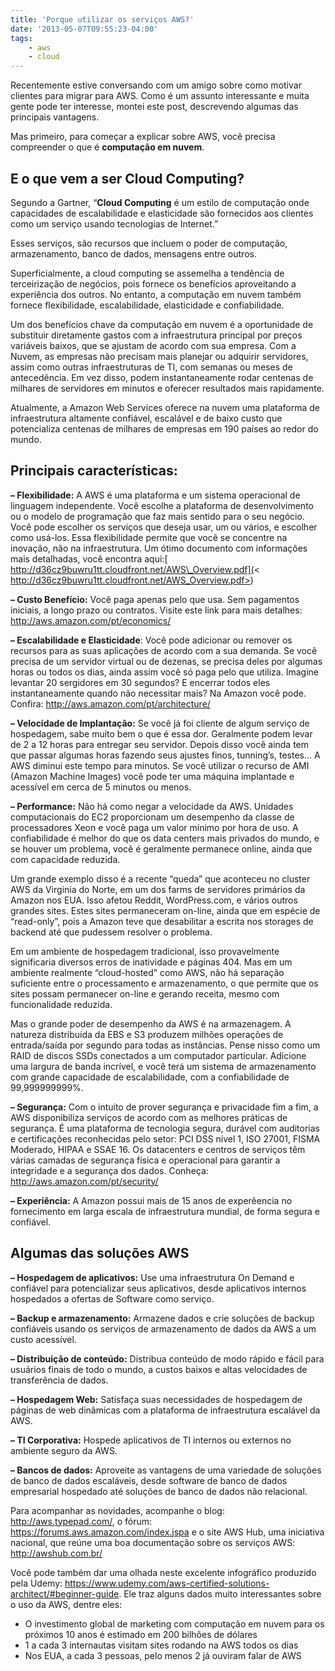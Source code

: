 ```yaml
---
title: 'Porque utilizar os serviços AWS?'
date: '2013-05-07T09:55:23-04:00'
tags:
    - aws
    - cloud
---
```


Recentemente estive conversando com um amigo sobre como motivar clientes para migrar para AWS. Como é um assunto interessante e muita gente pode ter interesse, montei este post, descrevendo algumas das principais vantagens.

Mas primeiro, para começar a explicar sobre AWS, você precisa compreender o que é **computação em nuvem**.

## E o que vem a ser Cloud Computing?

Segundo a Gartner, “**Cloud Computing** é um estilo de computação onde capacidades de escalabilidade e elasticidade são fornecidos aos clientes como um serviço usando tecnologias de Internet.”

Esses serviços, são recursos que incluem o poder de computação, armazenamento, banco de dados, mensagens entre outros.

Superficialmente, a cloud computing se assemelha a tendência de terceirização de negócios, pois fornece os benefícios aproveitando a experiência dos outros. No entanto, a computação em nuvem também fornece flexibilidade, escalabilidade, elasticidade e confiabilidade.

Um dos benefícios chave da computação em nuvem é a oportunidade de substituir diretamente gastos com a infraestrutura principal por preços variáveis baixos, que se ajustam de acordo com sua empresa. Com a Nuvem, as empresas não precisam mais planejar ou adquirir servidores, assim como outras infraestruturas de TI, com semanas ou meses de antecedência. Em vez disso, podem instantaneamente rodar centenas de milhares de servidores em minutos e oferecer resultados mais rapidamente.

Atualmente, a Amazon Web Services oferece na nuvem uma plataforma de infraestrutura altamente confiável, escalável e de baixo custo que potencializa centenas de milhares de empresas em 190 países ao redor do mundo.

## Principais características:

**– Flexibilidade:** A AWS é uma plataforma e um sistema operacional de linguagem independente. Você escolhe a plataforma de desenvolvimento ou o modelo de programação que faz mais sentido para o seu negócio. Você pode escolher os serviços que deseja usar, um ou vários, e escolher como usá-los. Essa flexibilidade permite que você se concentre na inovação, não na infraestrutura. Um ótimo documento com informações mais detalhadas, você encontra aqui:[ http://d36cz9buwru1tt.cloudfront.net/AWS\_Overview.pdf](< http://d36cz9buwru1tt.cloudfront.net/AWS_Overview.pdf>)

**– Custo Benefício:** Você paga apenas pelo que usa. Sem pagamentos iniciais, a longo prazo ou contratos. Visite este link para mais detalhes: <http://aws.amazon.com/pt/economics/>

**– Escalabilidade e Elasticidade**: Você pode adicionar ou remover os recursos para as suas aplicações de acordo com a sua demanda. Se você precisa de um servidor virtual ou de dezenas, se precisa deles por algumas horas ou todos os dias, ainda assim você só paga pelo que utiliza. Imagine levantar 20 sergidores em 30 segundos? E encerrar todos eles instantaneamente quando não necessitar mais? Na Amazon você pode. Confira: <http://aws.amazon.com/pt/architecture/>

**– Velocidade de Implantação:** Se você já foi cliente de algum serviço de hospedagem, sabe muito bem o que é essa dor. Geralmente podem levar de 2 a 12 horas para entregar seu servidor. Depois disso você ainda tem que passar algumas horas fazendo seus ajustes finos, tunning’s, testes… A AWS diminui este tempo para minutos. Se você utilizar o recurso de AMI (Amazon Machine Images) você pode ter uma máquina implantade e acessível em cerca de 5 minutos ou menos.

**– Performance:** Não há como negar a velocidade da AWS. Unidades computacionais do EC2 proporcionam um desempenho da classe de processadores Xeon e você paga um valor mínimo por hora de uso. A confiabilidade é melhor do que os data centers mais privados do mundo, e se houver um problema, você é geralmente permanece online, ainda que com capacidade reduzida.

Um grande exemplo disso é a recente “queda” que aconteceu no cluster AWS da Virginia do Norte, em um dos farms de servidores primários da Amazon nos EUA. Isso afetou Reddit, WordPress.com, e vários outros grandes sites. Estes sites permaneceram on-line, ainda que em espécie de “read-only”, pois a Amazon teve que desabilitar a escrita nos storages de backend até que pudessem resolver o problema.

Em um ambiente de hospedagem tradicional, isso provavelmente significaria diversos erros de inatividade e páginas 404. Mas em um ambiente realmente “cloud-hosted” como AWS, não há separação suficiente entre o processamento e armazenamento, o que permite que os sites possam permanecer on-line e gerando receita, mesmo com funcionalidade reduzida.

Mas o grande poder de desempenho da AWS é na armazenagem. A natureza distribuída da EBS e S3 produzem milhões operações de entrada/saída por segundo para todas as instâncias. Pense nisso como um RAID de discos SSDs conectados a um computador particular. Adicione uma largura de banda incrível, e você terá um sistema de armazenamento com grande capacidade de escalabilidade, com a confiabilidade de 99,999999999%.

**– Segurança:** Com o intuito de prover segurança e privacidade fim a fim, a AWS disponibiliza serviços de acordo com as melhores práticas de segurança. É uma plataforma de tecnologia segura, durável com auditorias e certificações reconhecidas pelo setor: PCI DSS nível 1, ISO 27001, FISMA Moderado, HIPAA e SSAE 16. Os datacenters e centros de serviços têm várias camadas de segurança física e operacional para garantir a integridade e a segurança dos dados. Conheça: <http://aws.amazon.com/pt/security/>

**– Experiência:** A Amazon possui mais de 15 anos de experêencia no fornecimento em larga escala de infraestrutura mundial, de forma segura e confiável.

## Algumas das soluções AWS

**– Hospedagem de aplicativos:** Use uma infraestrutura On Demand e confiável para potencializar seus aplicativos, desde aplicativos internos hospedados a ofertas de Software como serviço.

**– Backup e armazenamento:** Armazene dados e crie soluções de backup confiáveis usando os serviços de armazenamento de dados da AWS a um custo acessível.

**– Distribuição de conteúdo:** Distribua conteúdo de modo rápido e fácil para usuários finais de todo o mundo, a custos baixos e altas velocidades de transferência de dados.

**– Hospedagem Web:** Satisfaça suas necessidades de hospedagem de páginas de web dinâmicas com a plataforma de infraestrutura escalável da AWS.

**– TI Corporativa:** Hospede aplicativos de TI internos ou externos no ambiente seguro da AWS.

**– Bancos de dados:** Aproveite as vantagens de uma variedade de soluções de banco de dados escaláveis, desde software de banco de dados empresarial hospedado até soluções de banco de dados não relacional.

Para acompanhar as novidades, acompanhe o blog: <http://aws.typepad.com/>, o fórum: <https://forums.aws.amazon.com/index.jspa> e o site AWS Hub, uma iniciativa nacional, que reúne uma boa documentação sobre os serviços AWS: <http://awshub.com.br/>

Você pode também dar uma olhada neste excelente infográfico produzido pela Udemy: <https://www.udemy.com/aws-certified-solutions-architect/#beginner-guide>. Ele traz alguns dados muito interessantes sobre o uso da AWS, dentre eles:

- O investimento global de marketing com computação em nuvem para os próximos 10 anos é estimado em 200 bilhões de dólares
- 1 a cada 3 internautas visitam sites rodando na AWS todos os dias
- Nos EUA, a cada 3 pessoas, pelo menos 2 já ouviram falar de AWS
